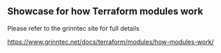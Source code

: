 ## Showcase for how Terraform modules work
Please refer to the grinntec site for full details

https://www.grinntec.net/docs/terraform/modules/how-modules-work/